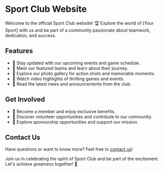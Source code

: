 # Sport Club Website

Welcome to the official Sport Club website! 🏆 Explore the world of [Your Sport] with us and be part of a community passionate about teamwork, dedication, and success.

## Features

- 📅 Stay updated with our upcoming events and game schedule.
- 🌟 Meet our featured teams and learn about their journey.
- 📸 Explore our photo gallery for action shots and memorable moments.
- 🎥 Watch video highlights of thrilling games and events.
- 📰 Read the latest news and announcements from the club.

## Get Involved

- 🤝 Become a member and enjoy exclusive benefits.
- 💪 Discover volunteer opportunities and contribute to our community.
- 📣 Explore sponsorship opportunities and support our mission.

## Contact Us

Have questions or want to know more? Feel free to [contact us](#)!

Join us in celebrating the spirit of Sport Club and be part of the excitement. Let's achieve greatness together! 🚀
